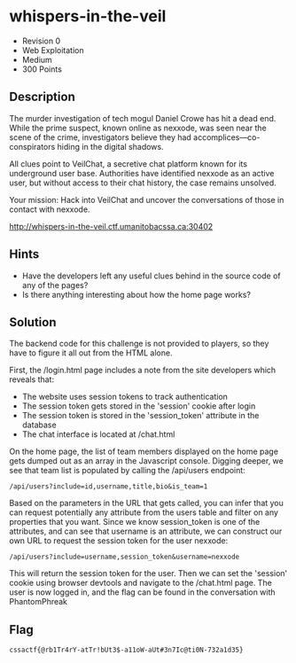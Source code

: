 # whispers-in-the-veil
- Revision 0
- Web Exploitation
- Medium
- 300 Points

## Description
The murder investigation of tech mogul Daniel Crowe has hit a dead end. While the prime suspect, known online as nexxode, was seen near the scene of the crime, investigators believe they had accomplices—co-conspirators hiding in the digital shadows.

All clues point to VeilChat, a secretive chat platform known for its underground user base. Authorities have identified nexxode as an active user, but without access to their chat history, the case remains unsolved.

Your mission: Hack into VeilChat and uncover the conversations of those in contact with nexxode.

<http://whispers-in-the-veil.ctf.umanitobacssa.ca:30402>

## Hints
- Have the developers left any useful clues behind in the source code of any of the pages?
- Is there anything interesting about how the home page works?

## Solution
The backend code for this challenge is not provided to players, so they have to figure it all out from the HTML alone.

First, the /login.html page includes a note from the site developers which reveals that:
  - The website uses session tokens to track authentication
  - The session token gets stored in the 'session' cookie after login
  - The session token is stored in the 'session_token' attribute in the database
  - The chat interface is located at /chat.html

On the home page, the list of team members displayed on the home page gets dumped out as an array in the Javascript console. Digging deeper, we see that team list is populated by calling the /api/users endpoint:

```
/api/users?include=id,username,title,bio&is_team=1
```

Based on the parameters in the URL that gets called, you can infer that you can request potentially any attribute from the users table and filter on any properties that you want. Since we know session_token is one of the attributes, and can see that username is an attribute, we can construct our own URL to request the session token for the user nexxode:

```
/api/users?include=username,session_token&username=nexxode
```

This will return the session token for the user. Then we can set the 'session' cookie using browser devtools and navigate to the /chat.html page. The user is now logged in, and the flag can be found in the conversation with PhantomPhreak

## Flag
`cssactf{@rb1Tr4rY-atTr!bUt3$-a11oW-aUt#3n7Ic@ti0N-732a1d35}`